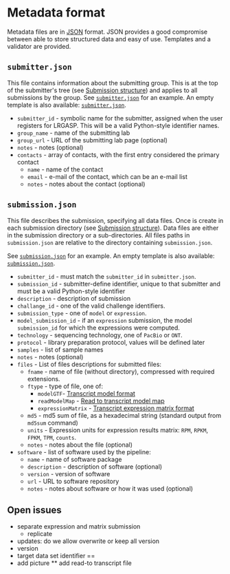 # Metadata format

Metadata files are in [JSON](https://www.json.org/json-en.html) format.  JSON
provides a good compromise between able to store structured data and easy of
use.  Templates and a validator are provided.

## ``submitter.json``
This file contains information about the submitting group.  This is at the top
of the submitter's tree (see [Submission structure](submission.md)) and
applies to all submissions by the group.  See
[``submitter.json``](../examples/submitter.json) for an example.  An
empty template is also available:
[``submitter.json``](../templates/submitter.json).

* ``submitter_id`` - symbolic name for the submitter, assigned when the user registers for LRGASP.  This will be a valid Python-style identifier names.
* ``group_name`` - name of the submitting lab
* ``group_url`` - URL of the submitting lab page (optional)
* ``notes`` - notes (optional)
* ``contacts`` - array of contacts, with the first entry considered the primary contact
  * ``name`` - name of the contact
  * ``email`` - e-mail of the contact, which can be an e-mail list
  * ``notes`` - notes about the contact (optional)

## ``submission.json``
This file describes the submission, specifying all data files.  Once is create
in each submission directory (see [Submission structure](submission.md)).  Data
files are either in the submission directory or a sub-directories.  All files
paths in ``submission.json`` are relative to the directory containing  ``submission.json``.

See [``submission.json``](../metadata/submission.json) for an example.
An empty template is also available: [``submission.json``](../templates/submission.json).

* ``submitter_id`` - must match the ``submitter_id`` in ``submitter.json``.
* ``submission_id`` - submitter-define identifier, unique to that submitter and must be a valid Python-style identifier
* ``description`` - description of submission
* ``challange_id`` - one of the valid challenge identifiers. 
* ``submission_type`` - one of ``model`` or ``expression``.
* ``model_submission_id`` - if an ``expression`` submission, the model ``submission_id`` for which the expressions were computed.
* ``technology`` - sequencing technology, one of ``PacBio`` or ``ONT``.
* ``protocol`` - library preparation protocol, values will be defined later
* ``samples`` - list of sample names
* ``notes`` - notes (optional)
* ``files`` - List of files descriptions for submitted files:
  * ``fname`` - name of file (without directory), compressed with required extensions.
  * ``ftype`` - type of file, one of:
    * ``modelGTF``- [Transcript model format](annotation-format.md)
    * ``readModelMap`` - [Read to transcript model map](reads_transcript_map_format.md)
    * ``expressionMatrix`` - [Transcript expression matrix format](expression_matrix_format.md)
  * ``md5`` - md5 sum of file, as a hexadecimal string (standard output from ``md5sum`` command)
  * ``units`` - Expression units for expression results matrix: ``RPM``, ``RPKM``, ``FPKM``, ``TPM``, ``counts``.
  * ``notes`` - notes about the file (optional)
* ``software`` - list of software used by the pipeline:
  * ``name`` - name of software package
  * ``description`` - description of software (optional)
  * ``version`` - version of software
  * ``url``  - URL to software repository
  * ``notes`` - notes about software or how it was used (optional)
  
## Open issues
- separate expression and matrix submission 
  - replicate
- updates: do we allow overwrite or keep all version
- version 
- target data set identifier ==
- add picture 
** add read-to transcript file
